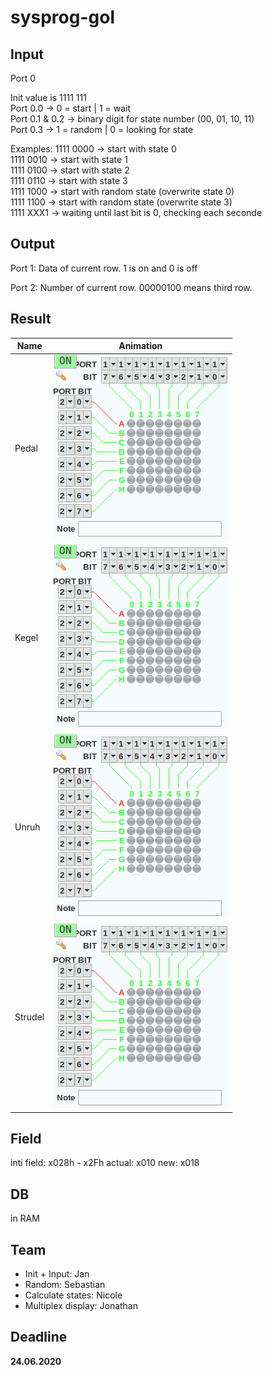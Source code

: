 # sysprog-gol

## Input
Port 0

Init value is 1111 111 <br>
Port 0.0 -> 0 = start | 1 = wait<br>
Port 0.1 & 0.2 -> binary digit for state number (00, 01, 10, 11)<br>
Port 0.3 -> 1 = random | 0 = looking for state<br>

Examples: 
1111 0000 -> start with state 0<br>
1111 0010 -> start with state 1<br>
1111 0100 -> start with state 2<br>
1111 0110 -> start with state 3<br>
1111 1000 -> start with random state (overwrite state 0)<br>
1111 1100 -> start with random state (overwrite state 3)<br>
1111 XXX1 -> waiting until last bit is 0, checking each seconde<br>

## Output
Port 1: Data of current row. 1 is on and 0 is off

Port 2: Number of current row. 00000100 means third row.

## Result
| Name | Animation |
| ----------- | ----------- |
| Pedal | ![gif of figure pedal](img/pedal.gif) |
| Kegel | ![gif of figure kegel](img/kegel.gif) |
| Unruh | ![gif of figure unruh](img/unruh.gif) |
| Strudel | ![gif of figure strudel](img/strudel.gif) |

## Field
inti field: x028h - x2Fh
actual: x010
new: x018

## DB
in RAM

## Team
- Init + Input: Jan
- Random: Sebastian
- Calculate states: Nicole
- Multiplex display: Jonathan

## Deadline
**24.06.2020**
